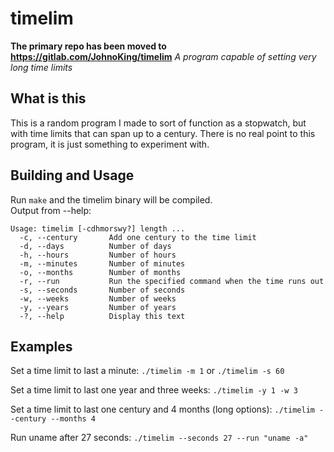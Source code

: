 timelim
========
**The primary repo has been moved to https://gitlab.com/JohnoKing/timelim**
_A program capable of setting very long time limits_

## What is this
This is a random program I made to sort of function as a 
stopwatch, but with time limits that can span up to a century. 
There is no real point to this program, it is just something 
to experiment with.

## Building and Usage
Run `make` and the timelim binary will be compiled.  
Output from --help:

`Usage: timelim [-cdhmorswy?] length ...`  
`  -c, --century       Add one century to the time limit`  
`  -d, --days          Number of days`  
`  -h, --hours         Number of hours`  
`  -m, --minutes       Number of minutes`  
`  -o, --months        Number of months`  
`  -r, --run           Run the specified command when the time runs out`  
`  -s, --seconds       Number of seconds`  
`  -w, --weeks         Number of weeks`  
`  -y, --years         Number of years`  
`  -?, --help          Display this text`  

## Examples
Set a time limit to last a minute: 
`./timelim -m 1` or `./timelim -s 60`

Set a time limit to last one year and three weeks:
`./timelim -y 1 -w 3`

Set a time limit to last one century and 4 months (long options):
`./timelim --century --months 4`

Run uname after 27 seconds:
`./timelim --seconds 27 --run "uname -a"`

